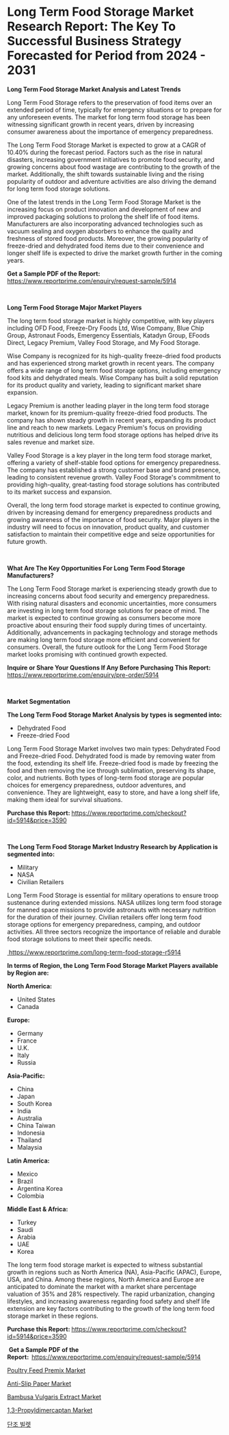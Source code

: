 <p><h1>Long Term Food Storage Market Research Report: The Key To Successful Business Strategy Forecasted for Period from 2024 - 2031</h1></p><p><strong>Long Term Food Storage Market Analysis and Latest Trends</strong></p>
<p><p>Long Term Food Storage refers to the preservation of food items over an extended period of time, typically for emergency situations or to prepare for any unforeseen events. The market for long term food storage has been witnessing significant growth in recent years, driven by increasing consumer awareness about the importance of emergency preparedness.</p><p>The Long Term Food Storage Market is expected to grow at a CAGR of 10.40% during the forecast period. Factors such as the rise in natural disasters, increasing government initiatives to promote food security, and growing concerns about food wastage are contributing to the growth of the market. Additionally, the shift towards sustainable living and the rising popularity of outdoor and adventure activities are also driving the demand for long term food storage solutions.</p><p>One of the latest trends in the Long Term Food Storage Market is the increasing focus on product innovation and development of new and improved packaging solutions to prolong the shelf life of food items. Manufacturers are also incorporating advanced technologies such as vacuum sealing and oxygen absorbers to enhance the quality and freshness of stored food products. Moreover, the growing popularity of freeze-dried and dehydrated food items due to their convenience and longer shelf life is expected to drive the market growth further in the coming years.</p></p>
<p><strong>Get a Sample PDF of the Report:&nbsp;</strong> <a href="https://www.reportprime.com/enquiry/request-sample/5914">https://www.reportprime.com/enquiry/request-sample/5914</a></p>
<p>&nbsp;</p>
<p><strong>Long Term Food Storage Major Market Players</strong></p>
<p><p>The long term food storage market is highly competitive, with key players including OFD Food, Freeze-Dry Foods Ltd, Wise Company, Blue Chip Group, Astronaut Foods, Emergency Essentials, Katadyn Group, EFoods Direct, Legacy Premium, Valley Food Storage, and My Food Storage. </p><p>Wise Company is recognized for its high-quality freeze-dried food products and has experienced strong market growth in recent years. The company offers a wide range of long term food storage options, including emergency food kits and dehydrated meals. Wise Company has built a solid reputation for its product quality and variety, leading to significant market share expansion.</p><p>Legacy Premium is another leading player in the long term food storage market, known for its premium-quality freeze-dried food products. The company has shown steady growth in recent years, expanding its product line and reach to new markets. Legacy Premium's focus on providing nutritious and delicious long term food storage options has helped drive its sales revenue and market size.</p><p>Valley Food Storage is a key player in the long term food storage market, offering a variety of shelf-stable food options for emergency preparedness. The company has established a strong customer base and brand presence, leading to consistent revenue growth. Valley Food Storage's commitment to providing high-quality, great-tasting food storage solutions has contributed to its market success and expansion.</p><p>Overall, the long term food storage market is expected to continue growing, driven by increasing demand for emergency preparedness products and growing awareness of the importance of food security. Major players in the industry will need to focus on innovation, product quality, and customer satisfaction to maintain their competitive edge and seize opportunities for future growth.</p></p>
<p>&nbsp;</p>
<p><strong>What Are The Key Opportunities For Long Term Food Storage Manufacturers?</strong></p>
<p><p>The Long Term Food Storage market is experiencing steady growth due to increasing concerns about food security and emergency preparedness. With rising natural disasters and economic uncertainties, more consumers are investing in long term food storage solutions for peace of mind. The market is expected to continue growing as consumers become more proactive about ensuring their food supply during times of uncertainty. Additionally, advancements in packaging technology and storage methods are making long term food storage more efficient and convenient for consumers. Overall, the future outlook for the Long Term Food Storage market looks promising with continued growth expected.</p></p>
<p><strong>Inquire or Share Your Questions If Any Before Purchasing This Report:</strong> <a href="https://www.reportprime.com/enquiry/pre-order/5914">https://www.reportprime.com/enquiry/pre-order/5914</a></p>
<p>&nbsp;</p>
<p><strong>Market Segmentation</strong></p>
<p><strong>The Long Term Food Storage Market Analysis by types is segmented into:</strong></p>
<p><ul><li>Dehydrated Food</li><li>Freeze-dried Food</li></ul></p>
<p><p>Long Term Food Storage Market involves two main types: Dehydrated Food and Freeze-dried Food. Dehydrated food is made by removing water from the food, extending its shelf life. Freeze-dried food is made by freezing the food and then removing the ice through sublimation, preserving its shape, color, and nutrients. Both types of long-term food storage are popular choices for emergency preparedness, outdoor adventures, and convenience. They are lightweight, easy to store, and have a long shelf life, making them ideal for survival situations.</p></p>
<p><strong>Purchase this Report:&nbsp;</strong><a href="https://www.reportprime.com/checkout?id=5914&price=3590">https://www.reportprime.com/checkout?id=5914&price=3590</a></p>
<p>&nbsp;</p>
<p><strong>The Long Term Food Storage Market Industry Research by Application is segmented into:</strong></p>
<p><ul><li>Military</li><li>NASA</li><li>Civilian Retailers</li></ul></p>
<p><p>Long Term Food Storage is essential for military operations to ensure troop sustenance during extended missions. NASA utilizes long term food storage for manned space missions to provide astronauts with necessary nutrition for the duration of their journey. Civilian retailers offer long term food storage options for emergency preparedness, camping, and outdoor activities. All three sectors recognize the importance of reliable and durable food storage solutions to meet their specific needs.</p></p>
<p><a href="https://www.reportprime.com/long-term-food-storage-r5914">&nbsp;https://www.reportprime.com/long-term-food-storage-r5914</a></p>
<p><strong>In terms of Region, the Long Term Food Storage Market Players available by Region are:</strong></p>
<p>
    <p> <strong> North America: </strong>
        <ul>
            <li>United States</li>
            <li>Canada</li>
        </ul>
        </p> 
    <p> <strong> Europe: </strong>
        <ul>
            <li>Germany</li>
            <li>France</li>
            <li>U.K.</li>
            <li>Italy</li>
            <li>Russia</li>
        </ul>
        </p> 
    <p> <strong> Asia-Pacific: </strong>
        <ul>
            <li>China</li>
            <li>Japan</li>
            <li>South Korea</li>
            <li>India</li>
            <li>Australia</li>
            <li>China Taiwan</li>
            <li>Indonesia</li>
            <li>Thailand</li>
            <li>Malaysia</li>
        </ul>
        </p> 
    <p> <strong> Latin America: </strong>
        <ul>
            <li>Mexico</li>
            <li>Brazil</li>
            <li>Argentina Korea</li>
            <li>Colombia</li>
        </ul>
        </p> 
    <p> <strong> Middle East & Africa: </strong>
        <ul>
            <li>Turkey</li>
            <li>Saudi</li>
            <li>Arabia</li>
            <li>UAE</li>
            <li>Korea</li>
        </ul>
    </p>
    </p>
<p><p>The long term food storage market is expected to witness substantial growth in regions such as North America (NA), Asia-Pacific (APAC), Europe, USA, and China. Among these regions, North America and Europe are anticipated to dominate the market with a market share percentage valuation of 35% and 28% respectively. The rapid urbanization, changing lifestyles, and increasing awareness regarding food safety and shelf life extension are key factors contributing to the growth of the long term food storage market in these regions.</p></p>
<p><strong>Purchase this Report: </strong><a href="https://www.reportprime.com/checkout?id=5914&price=3590">https://www.reportprime.com/checkout?id=5914&price=3590</a></p>
<p>&nbsp;<strong>Get a Sample PDF of the Report:&nbsp;&nbsp;</strong><a href="https://www.reportprime.com/enquiry/request-sample/5914">https://www.reportprime.com/enquiry/request-sample/5914</a></p>
<p><strong></strong></p>
<p><p><a href="https://github.com/julyju69/Market-Research-Report-List-4/blob/main/poultry-feed-premix-market.md">Poultry Feed Premix Market</a></p><p><a href="https://medium.com/@liam.mcgrath5645/anti-slip-paper-market-overview-global-market-trends-and-future-prospects-from-2024-to-2031-b3581c09b55e">Anti-Slip Paper Market</a></p><p><a href="https://github.com/gdfhhhj/Market-Research-Report-List-5/blob/main/bambusa-vulgaris-extract-market.md">Bambusa Vulgaris Extract Market</a></p><p><a href="https://www.linkedin.com/pulse/13-propyldimercaptan-market-trends-focusing-insight-forecast-vm4uf?trackingId=n0cbiyQzem445%2BA%2FG0uLAw%3D%3D">1,3-Propyldimercaptan Market</a></p><p><a href="https://medium.com/@juddmetz/%EC%A3%BC%EC%A1%B0-%EB%B8%94%EB%A1%9D-%EC%8B%9C%EC%9E%A5-%EC%98%88%EC%B8%A1-%EC%8B%9C%EC%9E%A5-%EB%8F%99%ED%96%A5-%EB%B0%8F-%EC%98%81%ED%96%A5-%EB%B6%84%EC%84%9D-2024-2031-52a974e09865">단조 빌렛</a></p></p>